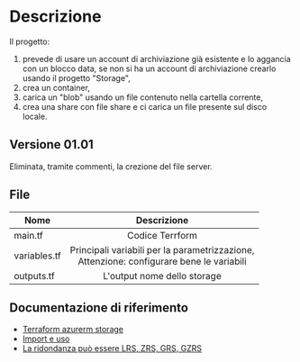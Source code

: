 # Descrizione

Il progetto:

1. prevede di usare un account di archiviazione già esistente e lo aggancia con un blocco data, se non si ha un account di archiviazione crearlo usando il progetto "Storage",
1. crea un container,
1. carica un "blob" usando un file contenuto nella cartella corrente,
1. crea una share con file share e ci carica un file presente sul disco locale.

## Versione 01.01

Eliminata, tramite commenti, la crezione del file server.

## File

| Nome | Descrizione|
|-------------------|:---------------------------------------------------:|
| main.tf | Codice Terrform|
| variables.tf | Principali variabili per la parametrizzazione, <br/> Attenzione: configurare bene le variabili |
| outputs.tf | L'output nome dello storage |

## Documentazione di riferimento

- [Terraform azurerm storage](https://registry.terraform.io/providers/hashicorp/azurerm/latest/docs/resources/storage_account)
- [Import e uso](https://developer.hashicorp.com/terraform/cli/import/usage)
- [La ridondanza può essere LRS, ZRS, GRS, GZRS](https://learn.microsoft.com/en-us/azure/storage/common/storage-redundancy)

